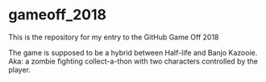 # gameoff_2018
This is the repository for my entry to the GitHub Game Off 2018

The game is supposed to be a hybrid between Half-life and Banjo Kazooie.
Aka: a zombie fighting collect-a-thon with two characters controlled by the player.

